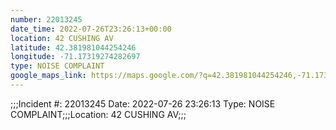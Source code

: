 ```yaml
---
number: 22013245
date_time: 2022-07-26T23:26:13+00:00
location: 42 CUSHING AV
latitude: 42.381981044254246
longitude: -71.17319274282697
type: NOISE COMPLAINT
google_maps_link: https://maps.google.com/?q=42.381981044254246,-71.17319274282697
---
```


;;;Incident #: 22013245  Date: 2022-07-26 23:26:13   Type: NOISE COMPLAINT;;;Location: 42 CUSHING AV;;;
